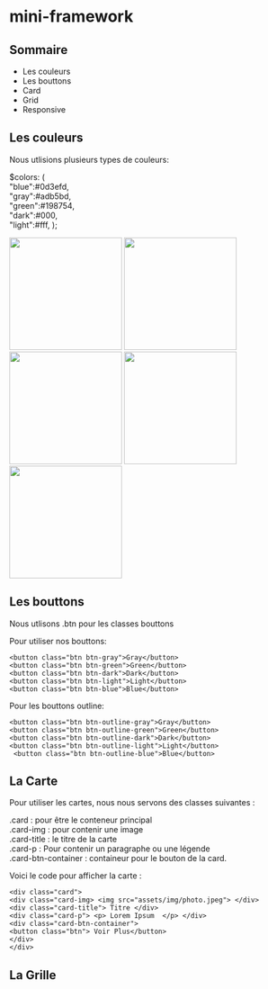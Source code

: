 # mini-framework

## Sommaire ##

- Les couleurs
- Les bouttons
- Card
- Grid
- Responsive

## Les couleurs ##

Nous utlisions plusieurs types de couleurs: 

<p>$colors: (
    </br>"blue":#0d3efd,
   </br> "gray":#adb5bd,
   </br> "green":#198754,
   </br> "dark":#000,
   </br> "light":#fff,
);</p>
<img src="https://user-images.githubusercontent.com/91881464/194080479-54e237a2-7e56-461c-ae7e-e407396b5c0d.png" width="200">
<img src="https://user-images.githubusercontent.com/91881464/194082565-127c14e4-78f9-4eb2-9de1-47e4efdf349c.png" width="200">
<img src="https://user-images.githubusercontent.com/91881464/194083668-2538d962-057e-4c31-a40f-62eb5563f518.png" width="200">
<img src="https://user-images.githubusercontent.com/91881464/194083942-5f3e8792-dc73-466a-b382-3c440cf10ff1.png" width="200">
<img src="https://user-images.githubusercontent.com/91881464/194084060-5e28fca2-3703-4d04-abf3-6369994bc3d1.png" width="200">


## Les bouttons ##

Nous utlisons .btn pour les classes bouttons 

Pour utiliser nos bouttons:

`<button class="btn btn-gray">Gray</button>`
           </br> `<button class="btn btn-green">Green</button>`
           </br> `<button class="btn btn-dark">Dark</button>`
            </br> `<button class="btn btn-light">Light</button>`
            </br> `<button class="btn btn-blue">Blue</button>`
            
 Pour les bouttons outline:
 
 `<button class="btn btn-outline-gray">Gray</button>`
           </br> `<button class="btn btn-outline-green">Green</button>`
           </br>  `<button class="btn btn-outline-dark">Dark</button>`
          </br>   `<button class="btn btn-outline-light">Light</button>` 
          </br>  ` <button class="btn btn-outline-blue">Blue</button>` 







## La Carte ##

Pour utiliser les cartes, nous nous servons des classes suivantes : 

.card : pour être le conteneur principal
    </br> .card-img : pour contenir une image
     </br>.card-title : le titre de la carte
    </br> .card-p : Pour contenir un paragraphe ou une légende
    </br> .card-btn-container : containeur pour le bouton de la card.
   
Voici le code pour afficher la carte : 

`<div class="card">`
   </br>`<div class="card-img> <img src="assets/img/photo.jpeg"> </div>`
   </br> `<div class="card-title"> Titre </div>`
   </br> `<div class="card-p"> <p> Lorem Ipsum  </p> </div>`
   </br> `<div class="card-btn-container">`
        </br>`<button class="btn"> Voir Plus</button>`
   </br>`</div>`
 </br> `</div>`
 
 ## La Grille ##
 
 
 
